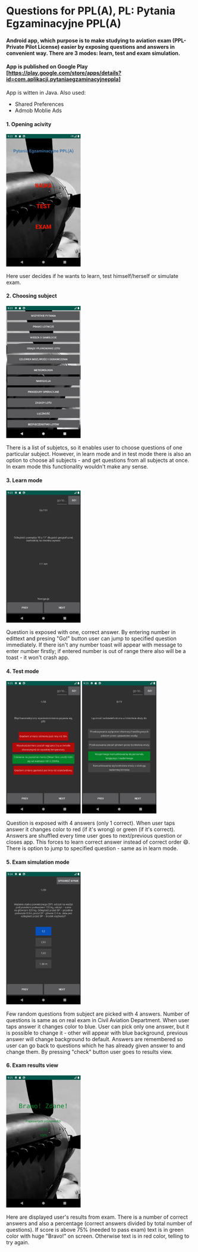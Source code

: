 # Questions for PPL(A), PL: Pytania Egzaminacyjne PPL(A)

#### Android app, which purpose is to make studying to aviation exam (PPL- Private Pilot License) easier by exposing questions and answers in convenient way. There are 3 modes: learn, test and exam simulation. 

#### App is published on Google Play [https://play.google.com/store/apps/details?id=com.aplikacji.pytaniaegzaminacyjneppla]

App is witten in Java. Also used:
- Shared Preferences
- Admob Moblie Ads


#### 1. Opening acivity

<img src="/Screenshots/Scr_1_apk.png" width="200">

Here user decides if he wants to learn, test himself/herself or simulate exam.

#### 2. Choosing subject

<img src="/Screenshots/Scr_3_apk.png" width="200">

There is a list of subjetcs, so it enables user to choose questions of one particular subject. However, in learn mode and in test mode there is also an option to choose all subjects - and get questions from all subjects at once. In exam mode this functionality wouldn't make any sense.

#### 3. Learn mode

<img src="/Screenshots/Scr_4_apk.png" width="200">

Question is exposed with one, correct answer. By entering number in edittext and presing "Go!" button user can jump to specified question immediately. If there isn't any number toast will appear with message to enter number firstly; if entered number is out of range there also will be a toast - it won't crash app.

#### 4. Test mode

<img src="/Screenshots/Scr_2_apk.png" width="200">

<img src="/Screenshots/Scr_5_apk.png" width="200">

Question is exposed with 4 answers (only 1 correct). When user taps answer it changes color to red (if it's wrong) or green (if it's correct). Answers are shuffled every time user goes to next/previous question or closes app. This forces to learn correct answer instead of correct order :smile:. There is option to jump to specified question - same as in learn mode.

#### 5. Exam simulation mode

<img src="/Screenshots/Scr_7_apk.png" width="200">

Few random questions from subject are picked with 4 answers. Number of questions is same as on real exam in Civil Aviation Department. When user taps answer it changes color to blue. User can pick only one answer, but it is possible to change it - other will appear with blue background, previous answer will change background to default. Answers are remembered so user can go back to questions which he has already given answer to and change them. By pressing "check" button user goes to results view.

#### 6. Exam results view

<img src="/Screenshots/Scr_6_apk.png" width="200">

Here are displayed user's results from exam. There is a number of correct answers and also a percentage (correct answers divided by total number of questions). If score is above 75% (needed to pass exam) text is in green color with huge "Bravo!" on screen. Otherwise text is in red color, telling to try again.
